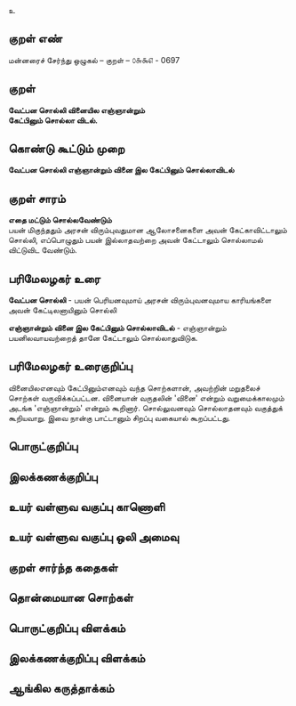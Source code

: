 உ

## குறள் எண் 

மன்னரைச் சேர்ந்து ஒழுகல் – குறள் – ௦௬௯௭ - 0697  

## குறள் 

**வேட்பன சொல்லி வினையில எஞ்ஞான்றும்  
கேட்பினும் சொல்லா விடல்.**  

## கொண்டு கூட்டும் முறை

**வேட்பன சொல்லி எஞ்ஞான்றும் வினை இல கேட்பினும் சொல்லாவிடல்**

## குறள் சாரம் 

**எதை மட்டும் சொல்லவேண்டும்**  
பயன் மிகுந்ததும் அரசன் விரும்புவதுமான ஆலோசனைகளை அவன் கேட்காவிட்டாலும் சொல்லி, எப்பொழுதும் பயன் இல்லாதவற்றை அவன் கேட்டாலும் சொல்லாமல் விட்டுவிட வேண்டும்.  

## பரிமேலழகர் உரை

**வேட்பன சொல்லி** - பயன் பெரியனவுமாய் அரசன் விரும்புவனவுமாய காரியங்களை அவன் கேட்டிலனாயினும் சொல்லி  

**எஞ்ஞான்றும் வினை இல கேட்பினும் சொல்லாவிடல்** - எஞ்ஞான்றும் பயனிலவாயவற்றைத் தானே கேட்டாலும் சொல்லாதுவிடுக.   

## பரிமேலழகர் உரைகுறிப்பு   

வினையிலஎனவும் கேட்பினும்எனவும் வந்த சொற்களான், அவற்றின் மறுதலைச் சொற்கள் வருவிக்கப்பட்டன. வினையான் வருதலின் 'வினை' என்றும் வறுமைக்காலமும் அடங்க 'எஞ்ஞான்றும்' என்றும் கூறினார். சொல்லுவனவும் சொல்லாதனவும் வகுத்துக் கூறியவாறு. இவை நான்கு பாட்டானும் சிறப்பு வகையால் கூறப்பட்டது.  

## பொருட்குறிப்பு 


## இலக்கணக்குறிப்பு  


## உயர் வள்ளுவ வகுப்பு காணொளி


## உயர் வள்ளுவ வகுப்பு ஒலி அமைவு 

 
## குறள் சார்ந்த கதைகள் 


## தொன்மையான சொற்கள்


## பொருட்குறிப்பு விளக்கம்


## இலக்கணக்குறிப்பு விளக்கம்


## ஆங்கில கருத்தாக்கம் 


